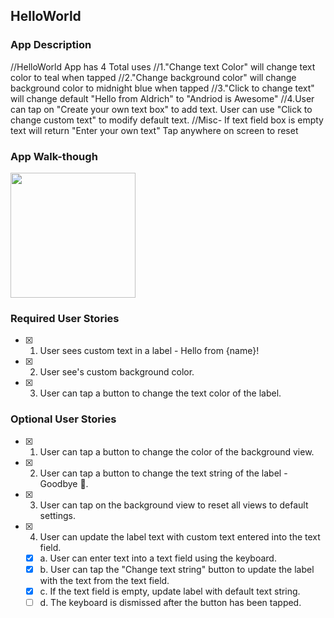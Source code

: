 ## HelloWorld

### App Description
//HelloWorld App has 4 Total uses 
//1."Change text Color" will change text color to teal when tapped
//2."Change background color" will change background color to midnight blue when tapped 
//3."Click to change text" will change default "Hello from Aldrich" to "Andriod is Awesome"
//4.User can tap on "Create your own text box" to add text. User can use "Click to change custom text" to modify default text. 
//Misc- If text field box is empty text will return "Enter your own text" Tap anywhere on screen to reset

### App Walk-though


<img src= http://g.recordit.co/BLJJOhxPsC.gif width=200><br>



### Required User Stories
- [x] 1. User sees custom text in a label - Hello from {name}!
- [x] 2. User see's custom background color.
- [x] 3. User can tap a button to change the text color of the label.

### Optional User Stories
- [x] 1. User can tap a button to change the color of the background view.
- [x] 2. User can tap a button to change the text string of the label - Goodbye 👋.
- [x] 3. User can tap on the background view to reset all views to default settings.
- [x] 4. User can update the label text with custom text entered into the text field.
   - [x] a. User can enter text into a text field using the keyboard.
   - [x] b. User can tap the "Change text string" button to update the label with the text from the text field.
   - [x] c. If the text field is empty, update label with default text string.
   - [ ] d. The keyboard is dismissed after the button has been tapped.